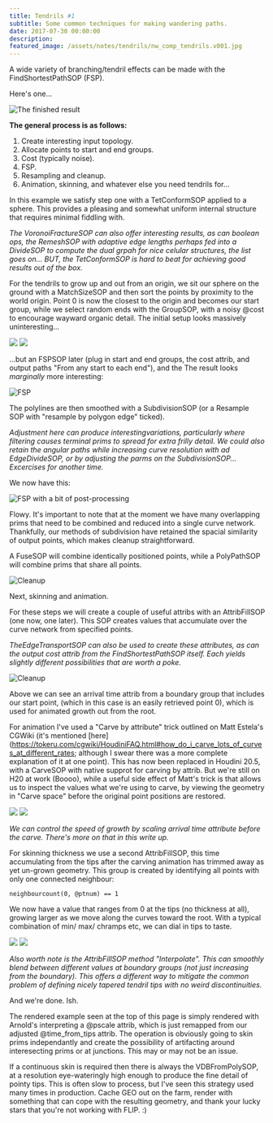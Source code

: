 ```yaml
---
title: Tendrils #1
subtitle: Some common techniques for making wandering paths.
date: 2017-07-30 00:00:00
description:
featured_image: /assets/notes/tendrils/nw_comp_tendrils.v001.jpg
---
```

A wide variety of branching/tendril effects can be made with the FindShortestPathSOP (FSP).

Here's one...

![The finished result](/assets/notes/tendrils/nw_comp_tendrils.v001.jpg)

**The general process is as follows:**

1. Create interesting input topology.
2. Allocate points to start and end groups.
3. Cost (typically noise).
4. FSP.
5. Resampling and cleanup.
7. Animation, skinning, and whatever else you need tendrils for...

In this example we satisfy step one with a TetConformSOP applied to a sphere. This provides a pleasing and somewhat uniform internal structure that requires minimal fiddling with.

*The VoronoiFractureSOP can also offer interesting results, as can boolean ops, the RemeshSOP with adaptive edge lengths perhaps fed into a DivideSOP to compute the dual grpah for nice celular structures, the list goes on... BUT, the TetConformSOP is hard to beat for achieving good results out of the box.*

For the tendrils to grow up and out from an origin, we sit our sphere on the ground with a MatchSizeSOP and then sort the points by proximity to the world origin. Point 0 is now the closest to the origin and becomes our start group, while we select random ends with the GroupSOP, with a noisy @cost to encourage wayward organic detail. The initial setup looks massively uninteresting...

<div class="gallery" data-columns="2">
	<img src="/assets/notes/tendrils/tendrils_initial_sphere.jpg">
	<img src="/assets/notes/tendrils/tendrils_initial_setup.jpg">	
</div>

...but an FSPSOP later (plug in start and end groups, the cost attrib, and output paths "From any start to each end"), and the The result looks *marginally* more interesting:

![FSP](/assets/notes/tendrils/tendrils_hard.jpg)

The polylines are then smoothed with a SubdivisionSOP (or a Resample SOP with "resample by polygon edge" ticked).

*Adjustment here can produce interestingvariations, particularly where filtering causes terminal prims to spread for extra frilly detail. We could also retain the angular paths while increasing curve resolution with ad EdgeDivideSOP, or by adjusting the parms on the SubdivisionSOP... Excercises for another time.*

We now have this:

![FSP with a bit of post-processing](/assets/notes/tendrils/tendrils_smooth.jpg)

Flowy. It's important to note that at the moment we have many overlapping prims that need to be combined and reduced into a single curve network. Thankfully, our methods of subdivision have retained the spacial similarity of output points, which makes cleanup straightforward.

A FuseSOP will combine identically positioned points, while a PolyPathSOP will combine prims that share all points.

![Cleanup](/assets/notes/tendrils/tendrils_cleanup.jpg)

Next, skinning and animation.

For these steps we will create a couple of useful attribs with an AttribFillSOP (one now, one later). This SOP creates values that accumulate over the curve network from specified points.

*TheEdgeTransportSOP can also be used to create these attributes, as can the output cost attrib from the FindShortestPathSOP itself. Each yields slightly different possibilities that are worth a poke.*

![Cleanup](/assets/notes/tendrils/tendrils_arrival_time_from_roots.jpg)

Above we can see an arrival time attrib from a boundary group that includes our start point, (which in this case is an easily retrieved point 0), which is used for animated growth out from the root.

For animation I've used a "Carve by attribute" trick outlined on Matt Estela's CGWiki (it's mentioned [here](https://tokeru.com/cgwiki/HoudiniFAQ.html#how_do_i_carve_lots_of_curves_at_different_rates; although I swear there was a more complete explanation of it at one point). This has now been replaced in Houdini 20.5, with a CarveSOP with native supprot for carving by attrib. But we're still on H20 at work (Boooo), while a useful side effect of Matt's trick is that allows us to inspect the values what we're using to carve, by viewing the geometry in "Carve space" before the original point positions are restored.

<div class="gallery" data-columns="2">
	<img src="/assets/notes/tendrils/tendrils_carve_setup.jpg">
	<img src="/assets/notes/tendrils/tendrils_anim.gif">	
</div>

*We can control the speed of growth by scaling arrival time attribute before the carve. There's more on that in this write up.*

For skinning thickness we use a second AttribFillSOP, this time accumulating from the tips after the carving animation has trimmed away as yet un-grown geometry. This group is created by identifying all points with only one connected neighbour:

```neighbourcount(0, @ptnum) == 1```

We now have a value that ranges from 0 at the tips (no thickness at all), growing larger as we move along the curves toward the root. With a typical combination of min/ max/ chramps etc, we can dial in tips to taste.

<div class="gallery" data-columns="2">
	<img src="/assets/notes/tendrils/tendrils_arrival_time_from_tips.jpg">	
	<img src="/assets/notes/tendrils/tendrils_thick.jpg">	
</div>

*Also worth note is the AttribFillSOP method "Interpolate". This can smoothly blend between different values at boundary groups (not just increasing from the boundary). This offers a different way to mitigate the common problem of defining nicely tapered tendril tips with no weird discontinuities.*

And we're done. Ish.

The rendered example seen at the top of this page is simply rendered with Arnold's interpreting a @pscale attrib, which is just remapped from our adjusted @time_from_tips attrib. The operation is obviously going to skin prims independantly and create the possibility of artifacting around interesecting prims or at junctions. This may or may not be an issue.

If a continuous skin is required then there is always the VDBFromPolySOP, at a resolution eye-wateringly high enough to produce the fine detail of pointy tips. This is often slow to process, but I've seen this strategy used many times in production. Cache GEO out on the farm, render with something that can cope with the resulting geometry, and thank your lucky stars that you're not working with FLIP. :)